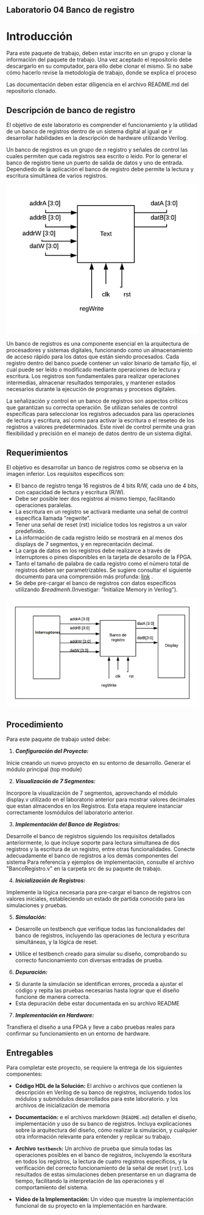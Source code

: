 ## Laboratorio 04 Banco de registro

# Introducción

Para este paquete de trabajo, deben estar inscrito en un grupo y clonar la información del  paquete de trabajo. Una vez aceptado el repositorio debe descargarlo en su computador, para ello debe clonar el mismo. Si no sabe cómo hacerlo revise la metodología de trabajo, donde se explica el proceso

Las documentación deben estar diligencia en el archivo README.md del repositorio clonado.


## Descripción de banco de registro 

El objetivo de este laboratorio es comprender el funcionamiento y la utilidad de un banco de registros dentro de un sistema digital al igual qe ir desarrollar habilidades en la descripción de hardware utilizando Verilog.

Un banco de registros  es un grupo de _n_ registro y señales de control las cuales permiten que cada registros sea escrito o leido. Por lo generar el banco de registro tiene  un puerto de salida de datos y uno de entrada.  Dependiedo de la aplicación el banco de registro debe  permite la lectura y escritura simultánea de varios registros.  

![cn](https://github.com/Fabeltranm/SPARTAN6-ATMEGA-MAX5864/blob/master/lab/lab07-BancosRgistro/doc/caja%20negra.png)


Un banco de registros es una componente esencial en la arquitectura de procesadores y sistemas digitales, funcionando como un almacenamiento de acceso rápido para los datos que están siendo procesados. Cada registro dentro del banco puede contener un valor binario de tamaño fijo, el cual puede ser leído o modificado mediante operaciones de lectura y escritura. Los registros son fundamentales para realizar operaciones intermedias, almacenar resultados temporales, y mantener estados necesarios durante la ejecución de programas y procesos digitales.

La señalización y control en un banco de registros son aspectos críticos que garantizan su correcta operación. Se utilizan señales de control específicas para seleccionar los registros adecuados para las operaciones de lectura y escritura, así como para activar la escritura o el reseteo de los registros a valores predeterminados. Este nivel de control permite una gran flexibilidad y precisión en el manejo de datos dentro de un sistema digital.

## Requerimientos 

El objetivo es desarrollar un banco de registros como se observa en la imagen inferior. Los requisitos específicos son:

* El banco de registro tenga 16 registros de  4 bits R/W, cada uno de 4 bits, con capacidad de lectura y escritura (R/W).
*  Debe ser posible leer dos registros al mismo tiempo, facilitando operaciones paralelas.
* La escritura en un registro se activará mediante una señal de control específica  llamada "regwrite".
* Tener una señal de reset (rst) inicialice todos los registros a un valor predefinido. 
* La información de cada registro leído se mostrará en al menos dos displays de 7 segmentos, y en reprecentación decimal.
* La carga de datos en los registros debe realizarce a través de interruptores o pines disponibles en la tarjeta de desarollo de la FPGA.
* Tanto el tamaño de palabra de cada registro como el número total de registros deben ser parametrizables. Se sugiere consultar el siguiente documento para una comprensión más profunda: [link](https://ocw.mit.edu/courses/electrical-engineering-and-computer-science/6-884-complex-digital-systems-spring-2005/related-resources/parameter_models.pdf) .
*  Se debe pre-cargar el banco de registros con datos específicos utilizando _$readmenh_.(Investigar: "Initialize Memory in Verilog").

 ![caja](https://github.com/Fabeltranm/SPARTAN6-ATMEGA-MAX5864/blob/master/lab/lab07-BancosRgistro/doc/banco%20registro.png)

## Procedimiento

Para este paquete de trabajo usted debe:

1. ***Configuración del Proyecto:***

Inicie creando un nuevo proyecto en su entorno de desarrollo. Generar el módulo principal (top module)

2. ***Visualización de 7 Segmentos:***

Incorpore la visualización de 7 segmentos, aprovechando el módulo display.v utilizado en el laboratorio anterior para mostrar valores decimales que estan almacendos en los Registros. Esta etapa requiere instanciar correctamente losmódulos del laboratorio anterior.

3. ***Implementación del Banco de Registros:***

Desarrolle el banco de registros siguiendo los requisitos detallados anteriormente, lo que incluye soporte para lectura simultanea de dos registros y la escritura de un registro, entre otras funcionalidades.
Conecte adecuadamente el banco de registros a los demás componentes del sistema Para referencia y ejemplos de implementación, consulte el archivo "BancoRegistro.v" en la carpeta src de su paquete de trabajo.

4. ***Inicialización de Registros:***

Implemente la lógica necesaria para pre-cargar el banco de registros con valores iniciales, estableciendo un estado de partida conocido para las simulaciones y pruebas.

5. ***Simulación:***

* Desarrolle un testbench que verifique todas las funcionalidades del banco de registros, incluyendo las operaciones de lectura y escritura simultáneas, y la lógica de reset.

* Utilice el testbench creado para simular su diseño, comprobando su correcto funcionamiento con diversas entradas de prueba. 

6. ***Depuración:***

* Si durante la simulación se identifican errores, proceda a ajustar el código y repita las pruebas necesarias hasta lograr que el diseño funcione de manera correcta.
* Esta depuración debe estar documentada en su archivo README 

7. ***Implementación en Hardware:***

Transfiera el diseño a una FPGA y lleve a cabo pruebas reales para confirmar su funcionamiento en un entorno de hardware.


## Entregables

Para completar este proyecto, se requiere la entrega de los siguientes componentes:


- **Código HDL de la Solución:** El archivo o archivos que contienen la descripción en Verilog de su banco de registros, incluyendo todos los módulos y submódulos desarrollados para este laboratorio. y los archivos de inicialización de memoria

- **Documentación:** e el archivos markdown (`README.md`) detallen el diseño, implementación y uso de su banco de registros. Incluya explicaciones sobre la arquitectura del diseño, cómo realizar la simulación, y cualquier otra información relevante para entender y replicar su trabajo.

- **Archivo `testbench`:** Un archivo de prueba que simula todas las operaciones posibles en el banco de registros, incluyendo la escritura en todos los registros, la lectura de cuatro registros específicos, y la verificación del correcto funcionamiento de la señal de reset (`rst`). Los resultados de estas simulaciones deben presentarse en un diagrama de tiempo, facilitando la interpretación de las operaciones y el comportamiento del sistema.

- **Vídeo de la Implementación:** Un vídeo que muestre la implementación funcional de su proyecto en la implementación en hardware. 
